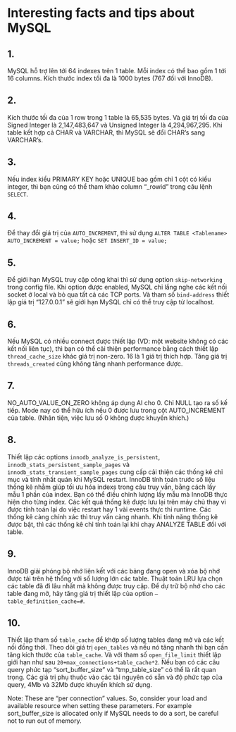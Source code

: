 # Interesting facts and tips about MySQL

## 1.
MySQL hỗ trợ lên tới 64 indexes trên 1 table. Mỗi index có thể bao gồm 1 tới 16 columns. Kích thước index tối đa là 1000 bytes (767 đối với InnoDB).

## 2.
Kích thước tối đa của 1 row trong 1 table là 65,535 bytes. Và giá trị tối đa của Signed Integer là 2,147,483,647 và Unsigned Integer là 4,294,967,295. Khi table kết hợp cả CHAR và VARCHAR, thì MySQL sẽ đổi CHAR’s sang VARCHAR’s.

## 3.
 Nếu index kiểu PRIMARY KEY hoặc UNIQUE bao gồm chỉ 1 cột có kiểu integer, thì bạn cũng có thể tham khảo column “_rowid” trong câu lệnh `SELECT`.

## 4.
Để thay đổi giá trị của `AUTO_INCREMENT`, thì sử dụng `ALTER TABLE <Tablename> AUTO_INCREMENT = value;` hoặc `SET INSERT_ID = value;`

## 5.
Để giới hạn MySQL truy cập công khai thì sử dụng option `skip-networking` trong config file. Khi option được enabled, MySQL chỉ lắng nghe các kết nối socket ở local và bỏ qua tất cả các TCP ports. Và tham số `bind-address` thiết lập giá trị “127.0.0.1” sẽ giới hạn MySQL chỉ có thể truy cập từ localhost.

## 6.
Nếu MySQL có nhiều connect được thiết lập (VD: một website không có các kết nối liên tục), thì bạn có thể cải thiện performance bằng cách thiết lập `thread_cache_size` khác giá trị non-zero. 16 là 1 giá trị thích hợp. Tăng giá trị `threads_created` cũng không tăng nhanh performance được.

## 7.
NO_AUTO_VALUE_ON_ZERO không áp dụng AI cho 0. Chỉ NULL tạo ra số kế tiếp. Mode nay có thể hữu ích nếu 0 được lưu trong cột AUTO_INCREMENT của table. (Nhân tiện, việc lưu số 0 không được khuyến khích.)

## 8.
Thiết lập các options `innodb_analyze_is_persistent`, `innodb_stats_persistent_sample_pages` và `innodb_stats_transient_sample_pages` cung cấp cải thiện các thống kê chỉ mục và tính nhất quán khi MySQL restart. InnoDB tính toán trước số liệu thống kê nhằm giúp tối ưu hóa indexs trong câu truy vấn, bằng cách lấy mẫu 1 phần của index. Bạn có thể điều chỉnh lượng lấy mẫu mà InnoDB thực hiện cho từng index. Các kết quả thống kê được lưu lại trên máy chủ thay vì được tính toán lại do việc restart hay 1 vài events thực thi runtime. Các thống kê càng chính xác thì truy vấn càng nhanh. Khi tính năng thống kê được bật, thì các thống kê chỉ tính toán lại khi chạy ANALYZE TABLE đối với table.

## 9.
InnoDB giải phóng bộ nhớ liên kết với các bảng đang open và xóa bộ nhớ được tải trên hệ thống với số lượng lớn các table. Thuật toán LRU lựa chọn các table đã đi lâu nhất mà không được truy cập. Để dự trữ bộ nhớ cho các table đang mở, hãy tăng giá trị thiết lập của option `–table_definition_cache=#`.

## 10. 
 Thiết lập tham số `table_cache` để khớp số lượng tables đang mở và các kết nối đồng thời. Theo dõi giá trị `open_tables` và nếu nó tăng nhanh thì bạn cần tăng kích thước của `table_cache`. Và với tham số `open_file_limit` thiết lập giới hạn như sau `20+max_connections+table_cache*2`. Nếu bạn có các câu query phức tạp “sort_buffer_size” và “tmp_table_size” có thể là rất quan trọng. Các giá trị phụ thuộc vào các tài nguyên có sẵn và độ phức tạp của query, 4Mb và 32Mb được khuyến khích sử dụng.

Note: These are “per connection” values. So, consider your load and available resource when setting these parameters. For example sort_buffer_size is allocated only if MySQL needs to do a sort, be careful not to run out of memory.